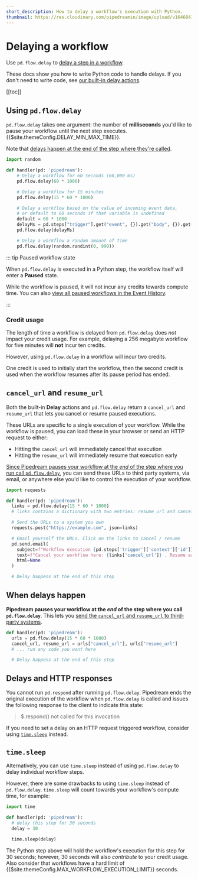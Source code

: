 ```yaml
---
short_description: How to delay a workflow's execution with Python.
thumbnail: https://res.cloudinary.com/pipedreamin/image/upload/v1646841376/docs/icons/icons8-time-96_kupxpi.png
---
```


# Delaying a workflow

Use `pd.flow.delay` to [delay a step in a workflow](/workflows/flow-control/#delay).

These docs show you how to write Python code to handle delays. If you don't need to write code, see [our built-in delay actions](/workflows/flow-control/#delay-actions).

[[toc]]

## Using `pd.flow.delay`

`pd.flow.delay` takes one argument: the number of **milliseconds** you'd like to pause your workflow until the next step executes. {{$site.themeConfig.DELAY_MIN_MAX_TIME}}.

Note that [delays happen at the end of the step where they're called](#when-delays-happen).

```python
import random

def handler(pd: 'pipedream'):
    # Delay a workflow for 60 seconds (60,000 ms)
    pd.flow.delay(60 * 1000)

    # Delay a workflow for 15 minutes
    pd.flow.delay(15 * 60 * 1000)

    # Delay a workflow based on the value of incoming event data,
    # or default to 60 seconds if that variable is undefined
    default = 60 * 1000
    delayMs = pd.steps["trigger"].get("event", {}).get("body", {}).get("delayMs", default)
    pd.flow.delay(delayMs)

    # Delay a workflow a random amount of time
    pd.flow.delay(random.randint(0, 999))
```

::: tip Paused workflow state

When `pd.flow.delay` is executed in a Python step, the workflow itself will enter a **Paused** state.

While the workflow is paused, it will not incur any credits towards compute time. You can also [view all paused workflows in the Event History](/event-history/#filtering-by-status).

:::

### Credit usage

The length of time a workflow is delayed from `pd.flow.delay` does _not_ impact your credit usage. For example, delaying a 256 megabyte workflow for five minutes will **not** incur ten credits.

However, using `pd.flow.delay` in a workflow will incur two credits.

One credit is used to initially start the workflow, then the second credit is used when the workflow resumes after its pause period has ended.

## `cancel_url` and `resume_url`

Both the built-in **Delay** actions and `pd.flow.delay` return a `cancel_url` and `resume_url` that lets you cancel or resume paused executions.

These URLs are specific to a single execution of your workflow. While the workflow is paused, you can load these in your browser or send an HTTP request to either:

- Hitting the `cancel_url` will immediately cancel that execution
- Hitting the `resume_url` will immediately resume that execution early

[Since Pipedream pauses your workflow at the _end_ of the step where you run call `pd.flow.delay`](#when-delays-happen), you can send these URLs to third party systems, via email, or anywhere else you'd like to control the execution of your workflow.

```python
import requests

def handler(pd: 'pipedream'):
  links = pd.flow.delay(15 * 60 * 1000)
  # links contains a dictionary with two entries: resume_url and cancel_url

  # Send the URLs to a system you own
  requests.post("https://example.com", json=links)

  # Email yourself the URLs. Click on the links to cancel / resume
  pd.send.email(
    subject=f"Workflow execution {pd.steps['trigger']['context']['id']}",
    text=f"Cancel your workflow here: {links['cancel_url']} . Resume early here: {links['resume_url']}",
    html=None
  )

  # Delay happens at the end of this step
```

## When delays happen

**Pipedream pauses your workflow at the _end_ of the step where you call `pd.flow.delay`**. This lets you [send the `cancel_url` and `resume_url` to third-party systems](#cancel-url-and-resume-url).

```python
def handler(pd: 'pipedream'):
  urls = pd.flow.delay(15 * 60 * 1000)
  cancel_url, resume_url = urls["cancel_url"], urls["resume_url"]
  # ... run any code you want here

  # Delay happens at the end of this step
```

## Delays and HTTP responses

You cannot run `pd.respond` after running `pd.flow.delay`. Pipedream ends the original execution of the workflow when `pd.flow.delay` is called and issues the following response to the client to indicate this state:

> $.respond() not called for this invocation

If you need to set a delay on an HTTP request triggered workflow, consider using [`time.sleep`](#time-sleep) instead.

## `time.sleep`

Alternatively, you can use `time.sleep` instead of using `pd.flow.delay` to delay individual workflow steps.

However, there are some drawbacks to using `time.sleep` instead of `pd.flow.delay`. `time.sleep` will count towards your workflow's compute time, for example:

```python
import time

def handler(pd: 'pipedream'):
  # delay this step for 30 seconds
  delay = 30
  
  time.sleep(delay)
```

The Python step above will hold the workflow's execution for this step for 30 seconds; however, 30 seconds will also _contribute_ to your credit usage. Also consider that workflows have a hard limit of {{$site.themeConfig.MAX_WORKFLOW_EXECUTION_LIMIT}} seconds.
